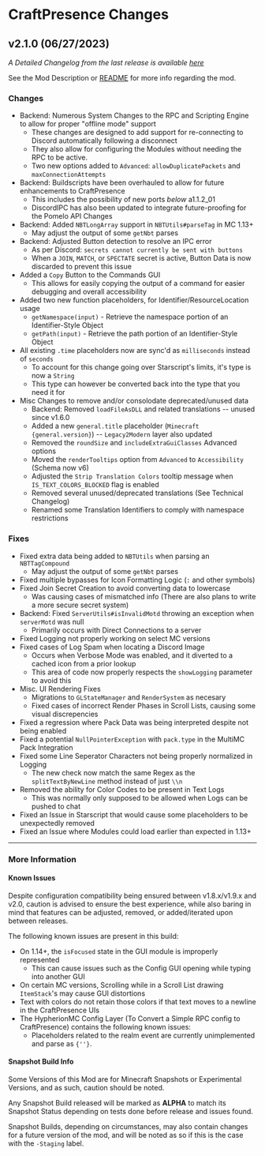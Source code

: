 # CraftPresence Changes

## v2.1.0 (06/27/2023)

_A Detailed Changelog from the last release is
available [here](https://gitlab.com/CDAGaming/CraftPresence/-/compare/release%2Fv2.0.7...release%2Fv2.1.0)_

See the Mod Description or [README](https://gitlab.com/CDAGaming/CraftPresence) for more info regarding the mod.

### Changes

* Backend: Numerous System Changes to the RPC and Scripting Engine to allow for proper "offline mode" support
    * These changes are designed to add support for re-connecting to Discord automatically following a disconnect
    * They also allow for configuring the Modules without needing the RPC to be active.
    * Two new options added to `Advanced`: `allowDuplicatePackets` and `maxConnectionAttempts`
* Backend: Buildscripts have been overhauled to allow for future enhancements to CraftPresence
    * This includes the possibility of new ports *below* a1.1.2_01
    * DiscordIPC has also been updated to integrate future-proofing for the Pomelo API Changes
* Backend: Added `NBTLongArray` support in `NBTUtils#parseTag` in MC 1.13+
    * May adjust the output of some `getNbt` parses
* Backend: Adjusted Button detection to resolve an IPC error
    * As per Discord: `secrets cannot currently be sent with buttons`
    * When a `JOIN`, `MATCH`, or `SPECTATE` secret is active, Button Data is now discarded to prevent this issue
* Added a `Copy` Button to the Commands GUI
    * This allows for easily copying the output of a command for easier debugging and overall accessibility
* Added two new function placeholders, for Identifier/ResourceLocation usage
    * `getNamespace(input)` - Retrieve the namespace portion of an Identifier-Style Object
    * `getPath(input)` - Retrieve the path portion of an Identifier-Style Object
* All existing `.time` placeholders now are sync'd as `milliseconds` instead of `seconds`
    * To account for this change going over Starscript's limits, it's type is now a `String`
    * This type can however be converted back into the type that you need it for
* Misc Changes to remove and/or consolodate deprecated/unused data
    * Backend: Removed `loadFileAsDLL` and related translations -- unused since v1.6.0
    * Added a new `general.title` placeholder (`Minecraft {general.version}`) -- `Legacy2Modern` layer also updated
    * Removed the `roundSize` and `includeExtraGuiClasses` Advanced options
    * Moved the `renderTooltips` option from `Advanced` to `Accessibility` (Schema now v6)
    * Adjusted the `Strip Translation Colors` tooltip message when `IS_TEXT_COLORS_BLOCKED` flag is enabled
    * Removed several unused/deprecated translations (See Technical Changelog)
    * Renamed some Translation Identifiers to comply with namespace restrictions

### Fixes

* Fixed extra data being added to `NBTUtils` when parsing an `NBTTagCompound`
    * May adjust the output of some `getNbt` parses
* Fixed multiple bypasses for Icon Formatting Logic (`:` and other symbols)
* Fixed Join Secret Creation to avoid converting data to lowercase
    * Was causing cases of mismatched info (There are also plans to write a more secure secret system)
* Backend: Fixed `ServerUtils#isInvalidMotd` throwing an exception when `serverMotd` was null
    * Primarily occurs with Direct Connections to a server
* Fixed Logging not properly working on select MC versions
* Fixed cases of Log Spam when locating a Discord Image
    * Occurs when Verbose Mode was enabled, and it diverted to a cached icon from a prior lookup
    * This area of code now properly respects the `showLogging` parameter to avoid this
* Misc. UI Rendering Fixes
    * Migrations to `GLStateManager` and `RenderSystem` as necesary
    * Fixed cases of incorrect Render Phases in Scroll Lists, causing some visual discrepencies
* Fixed a regression where Pack Data was being interpreted despite not being enabled
* Fixed a potential `NullPointerException` with `pack.type` in the MultiMC Pack Integration
* Fixed some Line Seperator Characters not being properly normalized in Logging
    * The new check now match the same Regex as the `splitTextByNewLine` method instead of just `\\n`
* Removed the ability for Color Codes to be present in Text Logs
    * This was normally only supposed to be allowed when Logs can be pushed to chat
* Fixed an Issue in Starscript that would cause some placeholders to be unexpectedly removed
* Fixed an Issue where Modules could load earlier than expected in 1.13+

___

### More Information

#### Known Issues

Despite configuration compatibility being ensured between v1.8.x/v1.9.x and v2.0,
caution is advised to ensure the best experience, while also baring in mind that features can be adjusted, removed, or
added/iterated upon between releases.

The following known issues are present in this build:

* On 1.14+, the `isFocused` state in the GUI module is improperly represented
    * This can cause issues such as the Config GUI opening while typing into another GUI
* On certain MC versions, Scrolling while in a Scroll List drawing `ItemStack`'s may cause GUI distortions
* Text with colors do not retain those colors if that text moves to a newline in the CraftPresence UIs
* The HypherionMC Config Layer (To Convert a Simple RPC config to CraftPresence) contains the following known issues:
    * Placeholders related to the realm event are currently unimplemented and parse as `{''}`.

#### Snapshot Build Info

Some Versions of this Mod are for Minecraft Snapshots or Experimental Versions, and as such, caution should be noted.

Any Snapshot Build released will be marked as **ALPHA** to match its Snapshot Status depending on tests done before
release
and issues found.

Snapshot Builds, depending on circumstances, may also contain changes for a future version of the mod, and will be noted
as so if this is the case with the `-Staging` label.
